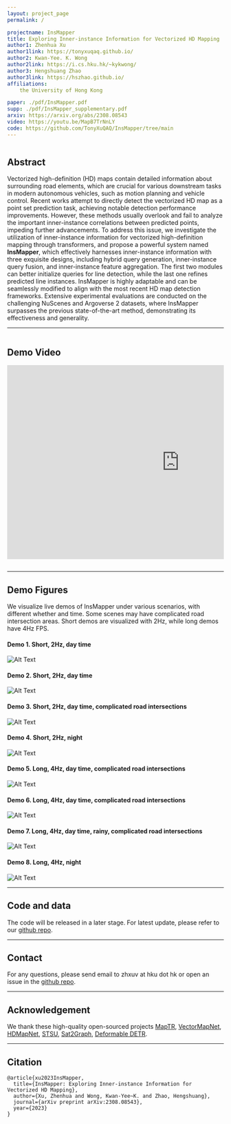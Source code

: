 ```yaml
---
layout: project_page
permalink: /

projectname: InsMapper
title: Exploring Inner-instance Information for Vectorized HD Mapping
author1: Zhenhua Xu
author1link: https://tonyxuqaq.github.io/
author2: Kwan-Yee. K. Wong
author2link: https://i.cs.hku.hk/~kykwong/
author3: Hengshuang Zhao
author3link: https://hszhao.github.io/
affiliations:
    the University of Hong Kong

paper: ./pdf/InsMapper.pdf
supp: ./pdf/InsMapper_supplementary.pdf
arxiv: https://arxiv.org/abs/2308.08543
video: https://youtu.be/MapB7TrNnLY
code: https://github.com/TonyXuQAQ/InsMapper/tree/main
---
```


<div class="columns is-centered has-text-centered">
    <div class="column is-four-fifths">
        <h2>Abstract</h2>
        <div class="content has-text-justified">
Vectorized high-definition (HD) maps contain detailed information about surrounding road elements, which are crucial for various downstream tasks in modern autonomous vehicles, such as motion planning and vehicle control. Recent works attempt to directly detect the vectorized HD map as a point set prediction task, achieving notable detection performance improvements. However, these methods usually overlook and fail to analyze the important inner-instance correlations between predicted points, impeding further advancements. To address this issue, we investigate the utilization of inner-instance information for vectorized high-definition mapping through transformers, and propose a powerful system named <strong>InsMapper</strong>, which effectively harnesses inner-instance information with three exquisite designs, including hybrid query generation, inner-instance query fusion, and inner-instance feature aggregation. The first two modules can better initialize queries for line detection, while the last one refines predicted line instances.  InsMapper is highly adaptable and can be seamlessly modified to align with the most recent HD map detection frameworks. Extensive experimental evaluations are conducted on the challenging NuScenes and Argoverse 2 datasets, where InsMapper surpasses the previous state-of-the-art method, demonstrating its effectiveness and generality.
        </div>
    </div>
</div>

---

<div class="columns is-centered has-text-centered">
    <div class="column is-four-fifths">
        <h2>Demo Video</h2>
        <p align="center"><iframe width="800" height="450" src="https://www.youtube.com/embed/MapB7TrNnLY" frameborder="0" allowfullscreen></iframe></p>
    </div>
</div>

---

## Demo Figures
We visualize live demos of InsMapper under various scenarios, with different whether and time. Some scenes may have complicated road intersection areas. Short demos are visualized with 2Hz, while long demos have 4Hz FPS.
#### Demo 1. Short, 2Hz, day time
![Alt Text](img/0.gif)
#### Demo 2. Short, 2Hz, day time
![Alt Text](img/1.gif)
#### Demo 3. Short, 2Hz, day time, complicated road intersections
![Alt Text](img/4.gif)
#### Demo 4. Short, 2Hz, night
![Alt Text](img/7.gif)
#### Demo 5. Long, 4Hz, day time, complicated road intersections
![Alt Text](img/2.gif)
#### Demo 6. Long, 4Hz, day time, complicated road intersections
![Alt Text](img/3.gif)
#### Demo 7. Long, 4Hz, day time, rainy, complicated road intersections
![Alt Text](img/5.gif)
#### Demo 8. Long, 4Hz, night
![Alt Text](img/6.gif)

---

## Code and data
The code will be released in a later stage. For latest update, please refer to our [github repo](https://github.com/TonyXuQAQ/InsMapper/tree/main). 

---

## Contact
For any questions, please send email to zhxuv at hku dot hk or open an issue in the [github repo](https://github.com/TonyXuQAQ/InsMapper/tree/main).

---

## Acknowledgement
We thank these high-quality open-sourced projects 
[MapTR](https://github.com/hustvl/MapTR),
[VectorMapNet](https://tsinghua-mars-lab.github.io/vectormapnet/),
[HDMapNet](https://tsinghua-mars-lab.github.io/HDMapNet/),
[STSU](https://github.com/ybarancan/STSU),
[Sat2Graph](https://github.com/songtaohe/Sat2Graph),
[Deformable DETR](https://github.com/fundamentalvision/Deformable-DETR).

---

## Citation
```
@article{xu2023InsMapper,
  title={InsMapper: Exploring Inner-instance Information for Vectorized HD Mapping},
  author={Xu, Zhenhua and Wong, Kwan-Yee~K. and Zhao, Hengshuang},
  journal={arXiv preprint arXiv:2308.08543},
  year={2023}
}
```
